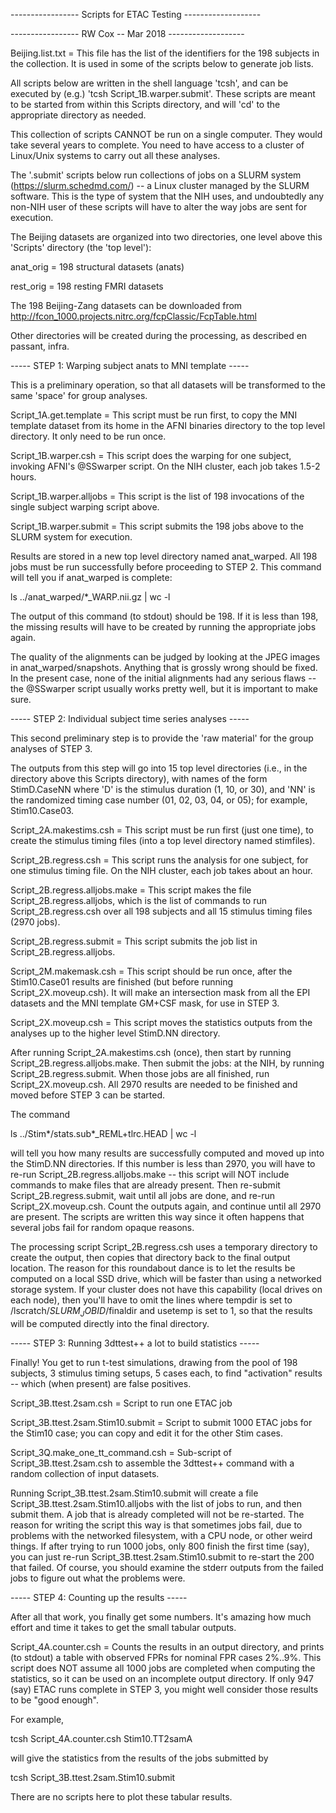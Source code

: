 
----------------- Scripts for ETAC Testing -------------------

-----------------    RW Cox -- Mar 2018    -------------------

Beijing.list.txt = This file has the list of the identifiers
                   for the 198 subjects in the collection.
                   It is used in some of the scripts below
                   to generate job lists.

All scripts below are written in the shell language 'tcsh',
and can be executed by (e.g.) 'tcsh Script_1B.warper.submit'.
These scripts are meant to be started from within this Scripts
directory, and will 'cd' to the appropriate directory as needed.

This collection of scripts CANNOT be run on a single computer.
They would take several years to complete. You need to have
access to a cluster of Linux/Unix systems to carry out all
these analyses.

The '.submit' scripts below run collections of jobs on a SLURM
system (https://slurm.schedmd.com/) -- a Linux cluster managed
by the SLURM software. This is the type of system that the NIH
uses, and undoubtedly any non-NIH user of these scripts will
have to alter the way jobs are sent for execution.

The Beijing datasets are organized into two directories, one
level above this 'Scripts' directory (the 'top level'):

  anat_orig = 198 structural datasets (anats)

  rest_orig = 198 resting FMRI datasets

The 198 Beijing-Zang datasets can be downloaded from
http://fcon_1000.projects.nitrc.org/fcpClassic/FcpTable.html 

Other directories will be created during the processing, as
described en passant, infra.

----- STEP 1: Warping subject anats to MNI template -----

This is a preliminary operation, so that all datasets will be
transformed to the same 'space' for group analyses.

Script_1A.get.template   = This script must be run first, to
                           copy the MNI template dataset from
                           its home in the AFNI binaries
                           directory to the top level directory.
                           It only need to be run once.

Script_1B.warper.csh     = This script does the warping for
                           one subject, invoking AFNI's @SSwarper
                           script. On the NIH cluster,
                           each job takes 1.5-2 hours.

Script_1B.warper.alljobs = This script is the list of 198
                           invocations of the single subject
                           warping script above.

Script_1B.warper.submit  = This script submits the 198 jobs
                           above to the SLURM system for
                           execution.

Results are stored in a new top level directory named anat_warped.
All 198 jobs must be run successfully before proceeding to STEP 2.
This command will tell you if anat_warped is complete:

  ls ../anat_warped/*_WARP.nii.gz | wc -l

The output of this command (to stdout) should be 198. If it is
less than 198, the missing results will have to be created by
running the appropriate jobs again.

The quality of the alignments can be judged by looking at the
JPEG images in anat_warped/snapshots. Anything that is grossly
wrong should be fixed. In the present case, none of the initial
alignments had any serious flaws -- the @SSwarper script usually
works pretty well, but it is important to make sure.

----- STEP 2: Individual subject time series analyses -----

This second preliminary step is to provide the 'raw material' for
the group analyses of STEP 3.

The outputs from this step will go into 15 top level directories
(i.e., in the directory above this Scripts directory), with names
of the form StimD.CaseNN where 'D' is the stimulus duration
(1, 10, or 30), and 'NN' is the randomized timing case number
(01, 02, 03, 04, or 05); for example, Stim10.Case03.

Script_2A.makestims.csh        = This script must be run first (just
                                 one time), to create the stimulus
                                 timing files (into a top level
                                 directory named stimfiles).

Script_2B.regress.csh          = This script runs the analysis for
                                 one subject, for one stimulus
                                 timing file. On the NIH cluster,
                                 each job takes about an hour.

Script_2B.regress.alljobs.make = This script makes the file
                                 Script_2B.regress.alljobs, which
                                 is the list of commands to run
                                 Script_2B.regress.csh over all
                                 198 subjects and all 15 stimulus
                                 timing files (2970 jobs).

Script_2B.regress.submit       = This script submits the job list
                                 in Script_2B.regress.alljobs.

Script_2M.makemask.csh         = This script should be run once,
                                 after the Stim10.Case01 results
                                 are finished (but before running
                                 Script_2X.moveup.csh). It will
                                 make an intersection mask from all
                                 the EPI datasets and the MNI template
                                 GM+CSF mask, for use in STEP 3.

Script_2X.moveup.csh           = This script moves the statistics
                                 outputs from the analyses up to
                                 the higher level StimD.NN directory.

After running Script_2A.makestims.csh (once), then start by running
Script_2B.regress.alljobs.make. Then submit the jobs: at the NIH, by
running Script_2B.regress.submit. When those jobs are all finished,
run Script_2X.moveup.csh. All 2970 results are needed to be finished
and moved before STEP 3 can be started.

The command

  ls ../Stim*/stats.sub*_REML+tlrc.HEAD | wc -l

will tell you how many results are successfully computed and moved
up into the StimD.NN directories. If this number is less than 2970,
you will have to re-run Script_2B.regress.alljobs.make -- this script
will NOT include commands to make files that are already present.
Then re-submit Script_2B.regress.submit, wait until all jobs are done,
and re-run Script_2X.moveup.csh. Count the outputs again, and continue
until all 2970 are present. The scripts are written this way since it
often happens that several jobs fail for random opaque reasons.

The processing script Script_2B.regress.csh uses a temporary directory
to create the output, then copies that directory back to the final
output location. The reason for this roundabout dance is to let the
results be computed on a local SSD drive, which will be faster than
using a networked storage system. If your cluster does not have this
capability (local drives on each node), then you'll have to omit the
lines where tempdir is set to /lscratch/$SLURM_JOBID/$finaldir and
usetemp is set to 1, so that the results will be computed directly
into the final directory.

----- STEP 3: Running 3dttest++ a lot to build statistics -----

Finally! You get to run t-test simulations, drawing from the pool
of 198 subjects, 3 stimulus timing setups, 5 cases each, to find
"activation" results -- which (when present) are false positives.

Script_3B.ttest.2sam.csh           = Script to run one ETAC job

Script_3B.ttest.2sam.Stim10.submit = Script to submit 1000 ETAC jobs for
                                     the Stim10 case; you can copy and
                                     edit it for the other Stim cases.

Script_3Q.make_one_tt_command.csh  = Sub-script of Script_3B.ttest.2sam.csh
                                     to assemble the 3dttest++ command with
                                     a random collection of input datasets.

Running Script_3B.ttest.2sam.Stim10.submit will create a file
Script_3B.ttest.2sam.Stim10.alljobs with the list of jobs to run,
and then submit them. A job that is already completed will not be
re-started. The reason for writing the script this way is that sometimes
jobs fail, due to problems with the networked filesystem, with a CPU node,
or other weird things. If after trying to run 1000 jobs, only 800 finish
the first time (say), you can just re-run Script_3B.ttest.2sam.Stim10.submit
to re-start the 200 that failed. Of course, you should examine the stderr
outputs from the failed jobs to figure out what the problems were.

----- STEP 4: Counting up the results -----

After all that work, you finally get some numbers. It's amazing how much
effort and time it takes to get the small tabular outputs.

Script_4A.counter.csh = Counts the results in an output directory,
                        and prints (to stdout) a table with observed
                        FPRs for nominal FPR cases 2%..9%. This script
                        does NOT assume all 1000 jobs are completed
                        when computing the statistics, so it can be
                        used on an incomplete output directory. If
                        only 947 (say) ETAC runs complete in STEP 3,
                        you might well consider those results to be
                        "good enough".

For example,

  tcsh Script_4A.counter.csh Stim10.TT2samA

will give the statistics from the results of the jobs submitted by

  tcsh Script_3B.ttest.2sam.Stim10.submit

There are no scripts here to plot these tabular results.
